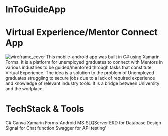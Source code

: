 # InToGuideApp 
# Virtual Experience/Mentor Connect App
![wireframe_cover](https://github.com/NoloBA/InToGuideApp/assets/59802813/ae796dcc-c3c8-4eff-a879-cc1b599aa212)
This mobile-android app was built in C# using Xamarin Forms.
It is a platform for unemployed graduates to connect with Mentors in various industries to be guided/mentored through tasks that constitute Virtual Experience.
The idea is a solution to the problem of Unemployed graduates struggling to secure jobs due to a lack of required experience and knowledge of relevant industry tools.
It is a bridge between University and the worlplace.

# TechStack & Tools
C#
Canva
Xamarin Forms-Android
MS SLQServer
ERD for Database Design
Signal for Chat function
Swagger for API testing'




